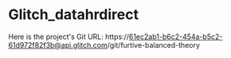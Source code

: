 # Glitch_datahrdirect
Here is the project's Git URL: 
https://61ec2ab1-b6c2-454a-b5c2-61d972f82f3b@api.glitch.com/git/furtive-balanced-theory
